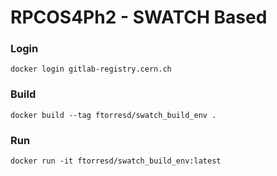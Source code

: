 # RPCOS4Ph2 - SWATCH Based

### Login

`docker login gitlab-registry.cern.ch`


### Build

`docker build --tag ftorresd/swatch_build_env .`

### Run

`docker run -it ftorresd/swatch_build_env:latest`